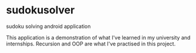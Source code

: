 # sudokusolver
sudoku solving android application

This application is a demonstration of what I've learned in my university and internships.
Recursion and OOP are what I've practised in this project.
